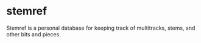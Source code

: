 # stemref
Stemref is a personal database for keeping track of multitracks, stems, and other bits and pieces.
